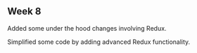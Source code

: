 Week 8
-------------------------------------------------------------------------------------------------------------------------------
Added some under the hood changes involving Redux.

Simplified some code by adding advanced Redux functionality.